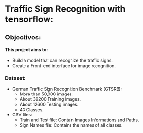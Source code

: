 # Traffic Sign Recognition with tensorflow:
## Objectives:
#### This project aims to:
 
* Build a model that can recognize the traffic signs.
* Create a Front-end interface for image recognition.
 
### Dataset:
* German Traffic Sign Recognition Benchmark (GTSRB):
  * More than 50,000 images:
  * About 39200 Training images.
  * About 12600 Testing images.
  * 43 Classes.
* CSV files:
  * Train and Test file: Contain Images Informations and Paths.
  * Sign Names file: Contains the names of all classes. 
 
